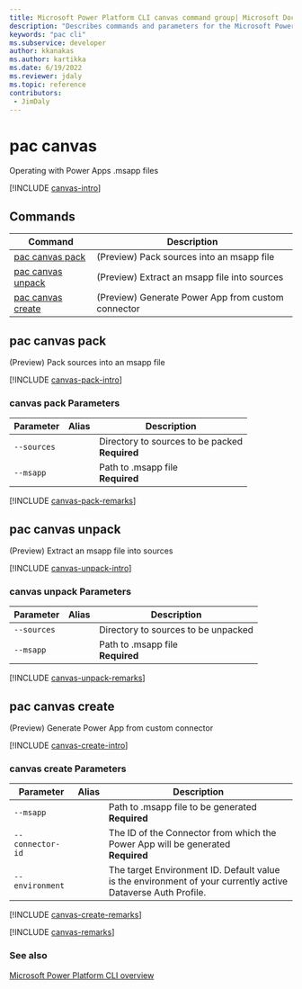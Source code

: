```yaml
---
title: Microsoft Power Platform CLI canvas command group| Microsoft Docs
description: "Describes commands and parameters for the Microsoft Power Platform CLI canvas command group."
keywords: "pac cli"
ms.subservice: developer
author: kkanakas
ms.author: kartikka
ms.date: 6/19/2022
ms.reviewer: jdaly
ms.topic: reference
contributors: 
 - JimDaly
---
```

<!-- 
Do not edit this file. 
This file is generated by a program and any changes will be overwritten when this topic is re-generated.
Use the include files to add additional content to this topic.
-->
# pac canvas

Operating with Power Apps .msapp files

[!INCLUDE [canvas-intro](includes/canvas-intro.md)]

## Commands

|Command|Description|
|---------|---------|
|[pac canvas pack](#pac-canvas-pack)|(Preview) Pack sources into an msapp file|
|[pac canvas unpack](#pac-canvas-unpack)|(Preview) Extract an msapp file into sources|
|[pac canvas create](#pac-canvas-create)|(Preview) Generate Power App from custom connector|


## pac canvas pack

(Preview) Pack sources into an msapp file

[!INCLUDE [canvas-pack-intro](includes/canvas-pack-intro.md)]

### canvas pack Parameters

|Parameter|Alias|Description|
|---------|---------|---------|
|`--sources`||Directory to sources to be packed<br />**Required**|
|`--msapp`||Path to .msapp file<br />**Required**|

[!INCLUDE [canvas-pack-remarks](includes/canvas-pack-remarks.md)]

## pac canvas unpack

(Preview) Extract an msapp file into sources

[!INCLUDE [canvas-unpack-intro](includes/canvas-unpack-intro.md)]

### canvas unpack Parameters

|Parameter|Alias|Description|
|---------|---------|---------|
|`--sources`||Directory to sources to be unpacked|
|`--msapp`||Path to .msapp file<br />**Required**|

[!INCLUDE [canvas-unpack-remarks](includes/canvas-unpack-remarks.md)]

## pac canvas create

(Preview) Generate Power App from custom connector

[!INCLUDE [canvas-create-intro](includes/canvas-create-intro.md)]

### canvas create Parameters

|Parameter|Alias|Description|
|---------|---------|---------|
|`--msapp`||Path to .msapp file to be generated<br />**Required**|
|`--connector-id`||The ID of the Connector from which the Power App will be generated<br />**Required**|
|`--environment`||The target Environment ID.  Default value is the environment of your currently active Dataverse Auth Profile.|

[!INCLUDE [canvas-create-remarks](includes/canvas-create-remarks.md)]

[!INCLUDE [canvas-remarks](includes/canvas-remarks.md)]

### See also

[Microsoft Power Platform CLI overview](../introduction.md)